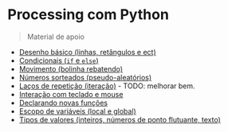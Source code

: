 # Processing com Python
> Material de apoio 

- [Desenho básico (linhas, retângulos e ect)](desenho-basico_py.md)
- [Condicionais (`if` e `else`)](condicionais_py.md)
- [Movimento (bolinha rebatendo)](movimento_py.md)
- [Números sorteados (pseudo-aleatórios)](numeros-aleatorios_py.md)
- [Laços de repetição (iteração)](lacos_py.md) - TODO: melhorar bem.
- [Interação com teclado e mouse](input_py.md)
- [Declarando novas funções](funcoes_py.md)
- [Escopo de variáveis (local e global)](escopo_py.md)
- [Tipos de valores (inteiros, números de ponto flutuante, texto)](tipagem_py.md)




